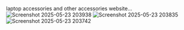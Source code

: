 laptop accessories and other accessories website...
![Screenshot 2025-05-23 203938](https://github.com/user-attachments/assets/3d1ec826-3680-4ed1-b604-78b964586d45)
![Screenshot 2025-05-23 203835](https://github.com/user-attachments/assets/6285d172-d0c6-4e0f-b9ea-8979497989df)
![Screenshot 2025-05-23 203742](https://github.com/user-attachments/assets/3257e18c-858e-4792-a3a1-fb9c87dc0638)
